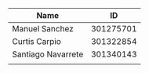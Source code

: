 | Name   |      ID      |
|----------|:-------------:|
| Manuel Sanchez | 301275701 |
| Curtis Carpio | 301322854 |
| Santiago Navarrete | 301340143 | 
|  |  | 
